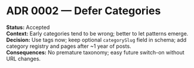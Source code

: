 # ADR 0002 — Defer Categories

**Status:** Accepted  
**Context:** Early categories tend to be wrong; better to let patterns emerge.  
**Decision:** Use tags now; keep optional `categorySlug` field in schema; add category registry and pages after ~1 year of posts.  
**Consequences:** No premature taxonomy; easy future switch-on without URL changes.

